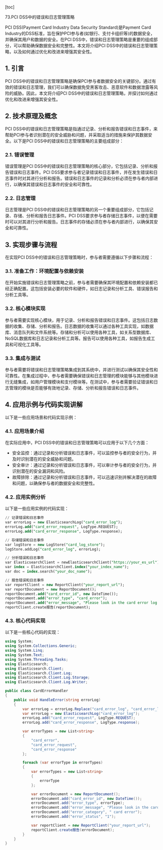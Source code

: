 
[toc]                    
                
                
73.PCI DSS中的错误和日志管理策略

PCI DSS(Payment Card Industry Data Security Standard)是Payment Card Industry的DSS标准，旨在保护PCI参与者(如银行、支付卡组织等)的数据安全，并确保其用户和数据的安全。在PCI DSS中，错误和日志管理策略是重要的组成部分，可以帮助确保数据安全和完整性。本文将介绍PCI DSS中的错误和日志管理策略，以及如何通过优化和改进来增强其安全性。

## 1. 引言

PCI DSS中的错误和日志管理策略是确保PCI参与者数据安全的关键部分。通过有效的错误和日志管理，我们可以确保数据免受黑客攻击、恶意软件和数据泄露等风险的威胁。因此，本文将介绍PCI DSS中的错误和日志管理策略，并探讨如何通过优化和改进来增强其安全性。

## 2. 技术原理及概念

PCI DSS中的错误和日志管理策略是指通过记录、分析和报告错误和日志事件，来帮助PCI参与者识别潜在的安全威胁和问题，并采取适当的措施来保护其数据安全。以下是PCI DSS中的错误和日志管理策略的主要组成部分：

### 2.1. 错误管理

错误管理是PCI DSS中的错误和日志管理策略的核心部分，它包括记录、分析和报告错误和日志事件。PCI DSS要求参与者记录错误和日志事件，并在发生错误和日志事件时对其进行分析和报告。错误和日志事件的记录和分析必须在参与者内部进行，以确保其错误和日志事件的安全和可靠性。

### 2.2. 日志管理

日志管理是PCI DSS中的错误和日志管理策略的另一个重要组成部分，它包括记录、存储、分析和报告日志事件。PCI DSS要求参与者存储日志事件，以便在需要时可以对其进行分析和报告。日志事件的存储必须在参与者内部进行，以确保其安全和可靠性。

## 3. 实现步骤与流程

在实现PCI DSS中的错误和日志管理策略时，参与者需要遵循以下步骤和流程：

### 3.1. 准备工作：环境配置与依赖安装

在开始实施错误和日志管理策略之前，参与者需要确保其环境配置和依赖安装都已经正确配置。这包括安装必要的软件和硬件，如日志记录和分析工具、错误报告和分析工具等。

### 3.2. 核心模块实现

参与者需要实现核心模块，用于记录、分析和报告错误和日志事件。这包括日志数据的收集、存储、分析和报告。日志数据的收集可以通过各种工具实现，如数据库、消息队列和文件系统等。存储和分析可以使用各种工具，如关系型数据库、NoSQL数据库和日志记录和分析工具等。报告可以使用各种工具，如报告生成工具和可视化工具等。

### 3.3. 集成与测试

参与者需要将错误和日志管理策略集成到其系统中，并进行测试以确保其安全性和可靠性。在集成过程中，参与者需要确保错误和日志管理的模块能够与其他模块进行无缝集成，如用户管理模块和支付模块等。在测试中，参与者需要验证错误和日志管理的模块是否能够有效地记录、存储、分析和报告错误和日志事件。

## 4. 应用示例与代码实现讲解

以下是一些应用场景和代码实现示例：

### 4.1. 应用场景介绍

在实际应用中，PCI DSS中的错误和日志管理策略可以应用于以下几个方面：

- 安全监控：通过记录和分析错误和日志事件，可以监控参与者的安全行为，并及时识别潜在的安全威胁和问题。
- 安全审计：通过记录和分析错误和日志事件，可以审计参与者的安全行为，并识别潜在的安全漏洞和风险。
- 故障排除：通过记录和分析错误和日志事件，可以迅速识别并解决潜在的故障和问题，以确保参与者的数据安全和完整性。

### 4.2. 应用实例分析

以下是一些应用实例的代码实现：

```sql
// 记录错误和日志事件
var errorLog = new ElasticsearchLog("card_error_log");
errorLog.add("card_error_request", LogType.REQUEST);
errorLog.add("card_error_response", LogType.response);

// 存储错误和日志事件
var logStore = new LogStore("card_log_store");
logStore.addLog("card_error_log", errorLog);

// 分析错误和日志事件
var ElasticsearchClient = newElasticsearchClient("https://your_es_url");
var index = ElasticsearchClient.index("your_index_name");
var doc = index.search("your_doc_name");

// 报告错误和日志事件
var reportClient = new ReportClient("your_report_url");
var reportDocument = new ReportDocument();
reportDocument.add("card_error_id", new DateTime());
reportDocument.add("error_type", "card_error");
reportDocument.add("error_message", "Please look in the card error log for details.");
reportClient.create报告(reportDocument);
```

### 4.3. 核心代码实现

以下是一些核心代码的实现：

```csharp
using System;
using System.Collections.Generic;
using System.Linq;
using System.Text;
using System.Threading.Tasks;
using Elasticsearch;
using Elasticsearch.Client;
using Elasticsearch.Client.Log;
using Elasticsearch.Client.Log.Storage;
using Elasticsearch.Client.Log.Writer;

public class CardErrorHandler
{
    public void HandleError(string errorLog)
    {
        var errorLog = errorLog.Replace("card_error_log", "card_error_log");
        var errorLog = new ElasticsearchLog("card_error_log");
        errorLog.add("card_error_request", LogType.REQUEST);
        errorLog.add("card_error_response", LogType.response);

        var errorTypes = new List<string>
        {
            "card_error",
            "card_error_request",
            "card_error_response"
        };

        foreach (var errorType in errorTypes)
        {
            var errorTypes = new List<string>
            {
                errorType
            };

            var errorDocument = new ReportDocument();
            errorDocument.add("card_error_id", new DateTime());
            errorDocument.add("error_type", errorType);
            errorDocument.add("error_message", "Please look in the card error log for details.");
            errorDocument.add("error_category", " card error");
            errorDocument.add("error_status", "1");

            var reportClient = new ReportClient("your_report_url");
            reportClient.create报告(errorDocument);
        }
    }
}
```

